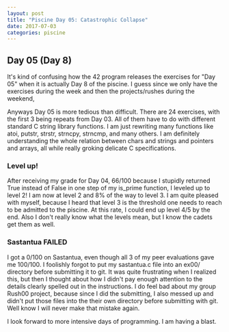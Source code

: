 ```yaml
---
layout: post
title: "Piscine Day 05: Catastrophic Collapse"
date: 2017-07-03
categories: piscine
---
```


## Day 05 (Day 8)

It's kind of confusing how the 42 program releases the exercises for "Day 05" when it is actually Day 8 of the piscine. I guess since we only have the exercises during the week and then the projects/rushes during the weekend,

Anyways Day 05 is more tedious than difficult. There are 24 exercises, with the first 3 being repeats from Day 03. All of them have to do with different standard C string library functions. I am just rewriting many functions like atoi, putstr, strstr, strncpy, strncmp, and many others. I am definitely understanding the whole relation between chars and strings and pointers and arrays, all while really groking delicate C specifications.

### Level up!

After receiving my grade for Day 04, 66/100 because I stupidly returned True instead of False in one step of my is_prime function, I leveled up to level 2! I am now at level 2 and 8% of the way to level 3. I am quite pleased with myself, because I heard that level 3 is the threshold one needs to reach to be admitted to the piscine. At this rate, I could end up level 4/5 by the end. Also I don't really know what the levels mean, but I know the cadets get them as well.

### Sastantua FAILED

I got a 0/100 on Sastantua, even though all 3 of my peer evaluations gave me 100/100. I foolishly forgot to put my sastantua.c file into an ex00/ directory before submitting it to git. It was quite frustrating when I realized this, but then I thought about how I didn't pay enough attention to the details clearly spelled out in the instructions. I do feel bad about my group Rush00 project, because since I did the submitting, I also messed up and didn't put those files into the their own directory before submitting with git. Well know I will never make that mistake again.

I look forward to more intensive days of programming. I am having a blast.